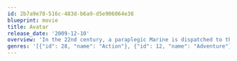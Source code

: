 ```yaml
---
id: 2b7a9e78-516c-483d-b6a9-d5e906064e38
blueprint: movie
title: Avatar
release_date: '2009-12-10'
overview: 'In the 22nd century, a paraplegic Marine is dispatched to the moon Pandora on a unique mission, but becomes torn between following orders and protecting an alien civilization.'
genres: '[{"id": 28, "name": "Action"}, {"id": 12, "name": "Adventure"}, {"id": 14, "name": "Fantasy"}, {"id": 878, "name": "Science Fiction"}]'
---
```

